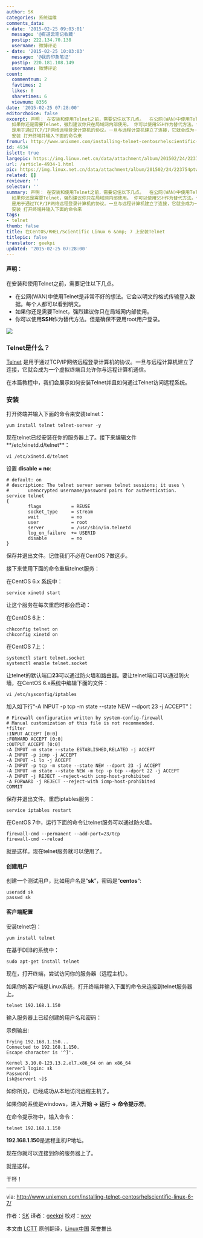 ```yaml
---
author: SK
categories: 系统运维
comments_data:
- date: '2015-02-25 09:03:01'
  message: '@有道云笔记收藏'
  postip: 222.134.70.138
  username: 微博评论
- date: '2015-02-25 10:03:03'
  message: '@我的印象笔记'
  postip: 220.181.108.149
  username: 微博评论
count:
  commentnum: 2
  favtimes: 2
  likes: 0
  sharetimes: 6
  viewnum: 8356
date: '2015-02-25 07:28:00'
editorchoice: false
excerpt: 声明： 在安装和使用Telnet之前，需要记住以下几点。  在公网(WAN)中使用Telnet是非常不好的想法。它会以明文的格式传输登入数据。每个人都可以看到明文。
  如果你还是需要Telnet，强烈建议你只在局域网内部使用。 你可以使用SSH作为替代方法。但是确保不要用root用户登录。   Telnet是什么？ Telnet
  是用于通过TCP/IP网络远程登录计算机的协议。一旦与远程计算机建立了连接，它就会成为一个虚拟终端且允许你与远程计算机通信。 在本篇教程中，我们会展示如何安装Telnet并且如何通过Telnet访问远程系统。
  安装 打开终端并输入下面的命令来
fromurl: http://www.unixmen.com/installing-telnet-centosrhelscientific-linux-6-7/
id: 4934
islctt: true
largepic: https://img.linux.net.cn/data/attachment/album/201502/24/223754ptwuudt0tpt2uu2w.png
url: /article-4934-1.html
pic: https://img.linux.net.cn/data/attachment/album/201502/24/223754ptwuudt0tpt2uu2w.png.thumb.jpg
related: []
reviewer: ''
selector: ''
summary: 声明： 在安装和使用Telnet之前，需要记住以下几点。  在公网(WAN)中使用Telnet是非常不好的想法。它会以明文的格式传输登入数据。每个人都可以看到明文。
  如果你还是需要Telnet，强烈建议你只在局域网内部使用。 你可以使用SSH作为替代方法。但是确保不要用root用户登录。   Telnet是什么？ Telnet
  是用于通过TCP/IP网络远程登录计算机的协议。一旦与远程计算机建立了连接，它就会成为一个虚拟终端且允许你与远程计算机通信。 在本篇教程中，我们会展示如何安装Telnet并且如何通过Telnet访问远程系统。
  安装 打开终端并输入下面的命令来
tags:
- telnet
thumb: false
title: 在CentOS/RHEL/Scientific Linux 6 &amp; 7 上安装Telnet
titlepic: false
translator: geekpi
updated: '2015-02-25 07:28:00'
---
```


#### 声明：


在安装和使用Telnet之前，需要记住以下几点。


* 在公网(WAN)中使用Telnet是非常不好的想法。它会以明文的格式传输登入数据。每个人都可以看到明文。
* 如果你还是需要Telnet，强烈建议你只在局域网内部使用。
* 你可以使用**SSH**作为替代方法。但是确保不要用root用户登录。


![](/data/attachment/album/201502/24/223754ptwuudt0tpt2uu2w.png)


### Telnet是什么？


[Telnet](http://en.wikipedia.org/wiki/Telnet) 是用于通过TCP/IP网络远程登录计算机的协议。一旦与远程计算机建立了连接，它就会成为一个虚拟终端且允许你与远程计算机通信。


在本篇教程中，我们会展示如何安装Telnet并且如何通过Telnet访问远程系统。


### 安装


打开终端并输入下面的命令来安装telnet：



```
yum install telnet telnet-server -y

```

现在telnet已经安装在你的服务器上了。接下来编辑文件**/etc/xinetd.d/telnet**：



```
vi /etc/xinetd.d/telnet

```

设置 **disable = no**:



```
# default: on
# description: The telnet server serves telnet sessions; it uses \
#       unencrypted username/password pairs for authentication.
service telnet
{
        flags           = REUSE
        socket_type     = stream
        wait            = no
        user            = root
        server          = /usr/sbin/in.telnetd
        log_on_failure  += USERID
        disable         = no
}

```

保存并退出文件。记住我们不必在CentOS 7做这步。


接下来使用下面的命令重启telnet服务：


在CentOS 6.x 系统中：



```
service xinetd start

```

让这个服务在每次重启时都会启动：


在CentOS 6上：



```
chkconfig telnet on
chkconfig xinetd on

```

在CentOS 7上：



```
systemctl start telnet.socket
systemctl enable telnet.socket

```

让telnet的默认端口**23**可以通过防火墙和路由器。要让telnet端口可以通过防火墙，在CentOS 6.x系统中编辑下面的文件：



```
vi /etc/sysconfig/iptables

```

加入如下行“-A INPUT -p tcp -m state --state NEW --dport 23 -j ACCEPT”：



```
# Firewall configuration written by system-config-firewall
# Manual customization of this file is not recommended.
*filter
:INPUT ACCEPT [0:0]
:FORWARD ACCEPT [0:0]
:OUTPUT ACCEPT [0:0]
-A INPUT -m state --state ESTABLISHED,RELATED -j ACCEPT
-A INPUT -p icmp -j ACCEPT
-A INPUT -i lo -j ACCEPT
-A INPUT -p tcp -m state --state NEW --dport 23 -j ACCEPT
-A INPUT -m state --state NEW -m tcp -p tcp --dport 22 -j ACCEPT
-A INPUT -j REJECT --reject-with icmp-host-prohibited
-A FORWARD -j REJECT --reject-with icmp-host-prohibited
COMMIT

```

保存并退出文件。重启iptables服务：



```
service iptables restart

```

在CentOS 7中，运行下面的命令让telnet服务可以通过防火墙。



```
firewall-cmd --permanent --add-port=23/tcp
firewall-cmd --reload

```

就是这样。现在telnet服务就可以使用了。


#### 创建用户


创建一个测试用户，比如用户名是“**sk**”，密码是“**centos**“:



```
useradd sk
passwd sk

```

#### 客户端配置


安装telnet包：



```
yum install telnet

```

在基于DEB的系统中：



```
sudo apt-get install telnet

```

现在，打开终端，尝试访问你的服务器（远程主机）。


如果你的客户端是Linux系统，打开终端并输入下面的命令来连接到telnet服务器上。



```
telnet 192.168.1.150

```

输入服务器上已经创建的用户名和密码：


示例输出:



```
Trying 192.168.1.150...
Connected to 192.168.1.150.
Escape character is '^]'.

Kernel 3.10.0-123.13.2.el7.x86_64 on an x86_64
server1 login: sk
Password: 
[sk@server1 ~]$

```

如你所见，已经成功从本地访问远程主机了。


如果你的系统是windows，进入**开始 -> 运行 -> 命令提示符**。


在命令提示符中，输入命令：



```
telnet 192.168.1.150

```

**192.168.1.150**是远程主机IP地址。


现在你就可以连接到你的服务器上了。


就是这样。


干杯！




---


via: <http://www.unixmen.com/installing-telnet-centosrhelscientific-linux-6-7/>


作者：[SK](http://www.unixmen.com/author/sk/) 译者：[geekpi](https://github.com/geekpi) 校对：[wxy](https://github.com/wxy)


本文由 [LCTT](https://github.com/LCTT/TranslateProject) 原创翻译，[Linux中国](http://linux.cn/) 荣誉推出